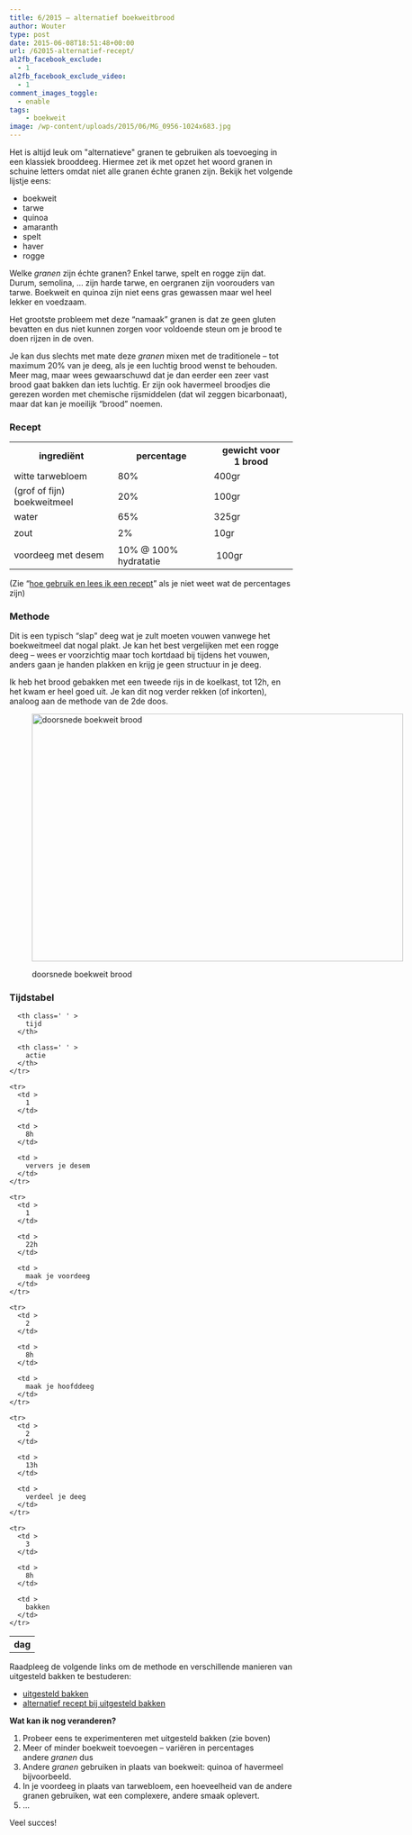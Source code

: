 ```yaml
---
title: 6/2015 – alternatief boekweitbrood
author: Wouter
type: post
date: 2015-06-08T18:51:48+00:00
url: /62015-alternatief-recept/
al2fb_facebook_exclude:
  - 1
al2fb_facebook_exclude_video:
  - 1
comment_images_toggle:
  - enable
tags:
    - boekweit
image: /wp-content/uploads/2015/06/MG_0956-1024x683.jpg
---
```


Het is altijd leuk om "alternatieve" granen te gebruiken als toevoeging in een klassiek brooddeeg. Hiermee zet ik met opzet het woord granen in schuine letters omdat niet alle granen échte granen zijn. Bekijk het volgende lijstje eens:

  * boekweit
  * tarwe
  * quinoa
  * amaranth
  * spelt
  * haver
  * rogge

Welke _granen_ zijn échte granen? Enkel tarwe, spelt en rogge zijn dat. Durum, semolina, &#8230; zijn harde tarwe, en oergranen zijn voorouders van tarwe. Boekweit en quinoa zijn niet eens gras gewassen maar wel heel lekker en voedzaam.
  
Het grootste probleem met deze &#8220;namaak&#8221; granen is dat ze geen gluten bevatten en dus niet kunnen zorgen voor voldoende steun om je brood te doen rijzen in de oven.

Je kan dus slechts met mate deze _granen_ mixen met de traditionele &#8211; tot maximum 20% van je deeg, als je een luchtig brood wenst te behouden. Meer mag, maar wees gewaarschuwd dat je dan eerder een zeer vast brood gaat bakken dan iets luchtig. Er zijn ook havermeel broodjes die gerezen worden met chemische rijsmiddelen (dat wil zeggen bicarbonaat), maar dat kan je moeilijk &#8220;brood&#8221; noemen.

### Recept

<div class="table-responsive">
<table  style="width:100%; "  class="easy-table easy-table-default tablesorter  table table-striped" border="0">
<tr>
<th class=' ' >
ingrediënt
</th>

<th class=' ' >
percentage
</th>

<th class=' ' >
gewicht voor 1 brood
</th>
</tr>

<tr>
<td >
witte tarwebloem
</td>

<td >
80%
</td>

<td >
400gr
</td>
</tr>

<tr>
<td >
(grof of fijn) boekweitmeel
</td>

<td >
20%
</td>

<td >
100gr
</td>
</tr>

<tr>
<td >
water
</td>

<td >
65%
</td>

<td >
325gr
</td>
</tr>

<tr>
<td >
<span style="line-height: 1.6471;">zout</td> 

<td >
2%
</td>

<td >
10gr
</td></tr> 

<tr>
<td >
</span><span style="line-height: 1.6471;">voordeeg met desem</td> 

<td >
10% @ 100% hydratatie
</td>

<td >
 100gr</span><span style="line-height: 1.6471;"></td> </tr> </tbody></table></div></span></p> 

<p>
  (Zie &#8220;<a title="Hoe gebruik en lees ik een recept?" href="https://redzuurdesem.be/hoe-gebruik-en-lees-ik-een-recept/">hoe gebruik en lees ik een recept</a>&#8221; als je niet weet wat de percentages zijn)
</p>

<h3>
  Methode
</h3>

<p>
  Dit is een typisch &#8220;slap&#8221; deeg wat je zult moeten vouwen vanwege het boekweitmeel dat nogal plakt. Je kan het best vergelijken met een rogge deeg &#8211; wees er voorzichtig maar toch kortdaad bij tijdens het vouwen, anders gaan je handen plakken en krijg je geen structuur in je deeg.
</p>

<p>
  Ik heb het brood gebakken met een tweede rijs in de koelkast, tot 12h, en het kwam er heel goed uit. Je kan dit nog verder rekken (of inkorten), analoog aan de methode van de 2de doos.
</p><figure id="attachment_878" style="width: 660px" class="wp-caption aligncenter">

<a href="https://redzuurdesem.be/wp-content/uploads/2015/06/MG_0958.jpg"><img class="size-large wp-image-878" src="https://redzuurdesem.be/wp-content/uploads/2015/06/MG_0958-1024x683.jpg" alt="doorsnede boekweit brood" width="660" height="440" srcset="https://redzuurdesem.be/wp-content/uploads/2015/06/MG_0958-1024x683.jpg 1024w, https://redzuurdesem.be/wp-content/uploads/2015/06/MG_0958-300x200.jpg 300w" sizes="(max-width: 660px) 100vw, 660px" /></a><figcaption class="wp-caption-text">doorsnede boekweit brood</figcaption></figure> 

<h3>
  Tijdstabel
</h3>

<div class="table-responsive">
  <table  style="width:100%; "  class="easy-table easy-table-default tablesorter  table table-striped" border="0">
    <tr>
      <th class=' ' >
        dag
      </th>
      
      <th class=' ' >
        tijd
      </th>
      
      <th class=' ' >
        actie
      </th>
    </tr>
    
    <tr>
      <td >
        1
      </td>
      
      <td >
        8h
      </td>
      
      <td >
        ververs je desem
      </td>
    </tr>
    
    <tr>
      <td >
        1
      </td>
      
      <td >
        22h
      </td>
      
      <td >
        maak je voordeeg
      </td>
    </tr>
    
    <tr>
      <td >
        2
      </td>
      
      <td >
        8h
      </td>
      
      <td >
        maak je hoofddeeg
      </td>
    </tr>
    
    <tr>
      <td >
        2
      </td>
      
      <td >
        13h
      </td>
      
      <td >
        verdeel je deeg
      </td>
    </tr>
    
    <tr>
      <td >
        3
      </td>
      
      <td >
        8h
      </td>
      
      <td >
        bakken
      </td>
    </tr>
  </table>
</div>

<p>
  Raadpleeg de volgende links om de methode en verschillende manieren van uitgesteld bakken te bestuderen:
</p>

<ul>
  <li>
    <a href="https://redzuurdesem.be/42015-uitgesteld-bakken/">uitgesteld bakken</a>
  </li>
  <li>
    <a href="https://redzuurdesem.be/42015-alternatief-recept/">alternatief recept bij uitgesteld bakken</a>
  </li>
</ul>

<p>
  <strong>Wat kan ik nog veranderen?</strong>
</p>

<ol>
  <li>
    Probeer eens te experimenteren met uitgesteld bakken (zie boven)
  </li>
  <li>
    Meer of minder boekweit toevoegen &#8211; variëren in percentages andere <em>granen</em> dus
  </li>
  <li>
    Andere <em>granen</em> gebruiken in plaats van boekweit: quinoa of havermeel bijvoorbeeld.
  </li>
  <li>
    In je voordeeg in plaats van tarwebloem, een hoeveelheid van de andere granen gebruiken, wat een complexere, andere smaak oplevert.
  </li>
  <li>
    &#8230;
  </li>
</ol>

<p>
  Veel succes!
</p>

 [1]: https://redzuurdesem.be/wp-content/uploads/2015/06/MG_0956.jpg